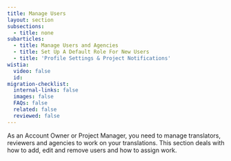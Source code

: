```yaml
---
title: Manage Users
layout: section
subsections:
  - title: none
subarticles:
  - title: Manage Users and Agencies
  - title: Set Up A Default Role For New Users
  - title: 'Profile Settings & Project Notifications'
wistia:
  video: false
  id:
migration-checklist:
  internal-links: false
  images: false
  FAQs: false
  related: false
  reviewed: false
---
```


As an Account Owner or Project Manager, you need to manage translators, reviewers and agencies to work on your translations. This section deals with how to add, edit and remove users and how to assign work.
